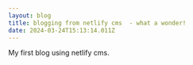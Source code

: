 ```yaml
---
layout: blog
title: blogging from netlify cms  - what a wonder!
date: 2024-03-24T15:13:14.011Z
---
```

My first blog using netlify cms.